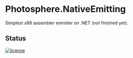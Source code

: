 # Photosphere.NativeEmitting
Simplest x86 assembler emmiter on .NET (not finished yet).

## Status
[![license](https://img.shields.io/github/license/mashape/apistatus.svg?maxAge=2592000)](https://github.com/sunloving/photosphere-asmemit/blob/master/LICENSE)
